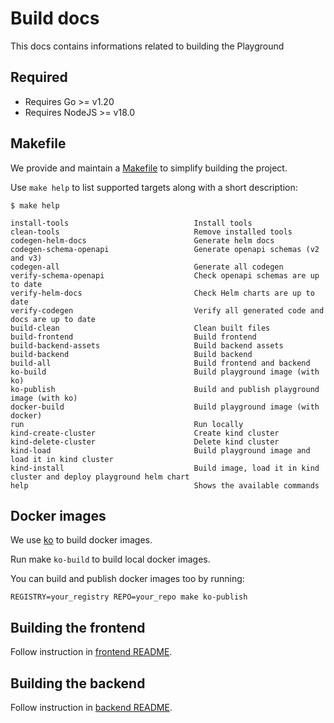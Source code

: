 # Build docs

This docs contains informations related to building the Playground

## Required

* Requires Go >= v1.20
* Requires NodeJS >= v18.0

## Makefile

We provide and maintain a [Makefile](../Makefile) to simplify building the project.

Use `make help` to list supported targets along with a short description:

```shell
$ make help

install-tools                            Install tools
clean-tools                              Remove installed tools
codegen-helm-docs                        Generate helm docs
codegen-schema-openapi                   Generate openapi schemas (v2 and v3)
codegen-all                              Generate all codegen
verify-schema-openapi                    Check openapi schemas are up to date
verify-helm-docs                         Check Helm charts are up to date
verify-codegen                           Verify all generated code and docs are up to date
build-clean                              Clean built files
build-frontend                           Build frontend
build-backend-assets                     Build backend assets
build-backend                            Build backend
build-all                                Build frontend and backend
ko-build                                 Build playground image (with ko)
ko-publish                               Build and publish playground image (with ko)
docker-build                             Build playground image (with docker)
run                                      Run locally
kind-create-cluster                      Create kind cluster
kind-delete-cluster                      Delete kind cluster
kind-load                                Build playground image and load it in kind cluster
kind-install                             Build image, load it in kind cluster and deploy playground helm chart
help                                     Shows the available commands
```

## Docker images

We use [ko](https://ko.build) to build docker images.

Run make `ko-build` to build local docker images.

You can build and publish docker images too by running:

```shell
REGISTRY=your_registry REPO=your_repo make ko-publish
```

## Building the frontend

Follow instruction in [frontend README](../frontend/README.md).

## Building the backend

Follow instruction in [backend README](../backend/README.md).
